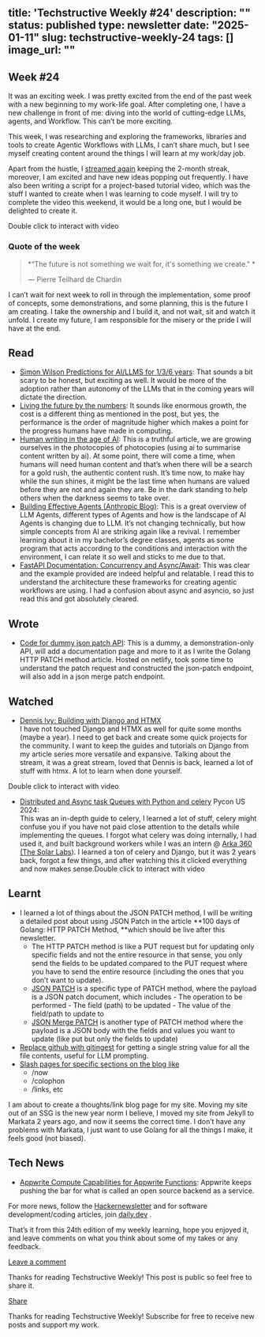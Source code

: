title: 'Techstructive Weekly #24'
description: ""
status: published
type: newsletter
date: "2025-01-11"
slug: techstructive-weekly-24
tags: []
image_url: ""
---

## Week #24

It was an exciting week. I was pretty excited from the end of the past week with a new beginning to my work-life goal. After completing one, I have a new challenge in front of me: diving into the world of cutting-edge LLMs, agents, and Workflow. This can’t be more exciting.

This week, I was researching and exploring the frameworks, libraries and tools to create Agentic Workflows with LLMs, I can’t share much, but I see myself creating content around the things I will learn at my work/day job.

Apart from the hustle, I [streamed again](https://www.youtube.com/live/hr3Xsuw0IDk?si=yjNVYVDyCkX5gBnl) keeping the 2-month streak, moreover, I am excited and have new ideas popping out frequently. I have also been writing a script for a project-based tutorial video, which was the stuff I wanted to create when I was learning to code myself. I will try to complete the video this weekend, it would be a long one, but I would be delighted to create it.

Double click to interact with video

### Quote of the week

> *“The future is not something we wait for, it's something we create." *
> 
> — Pierre Teilhard de Chardin

I can’t wait for next week to roll in through the implementation, some proof of concepts, some demonstrations, and some planning, this is the future I am creating. I take the ownership and I build it, and not wait, sit and watch it unfold. I create my future, I am responsible for the misery or the pride I will have at the end.

## Read

- [Simon Wilson Predictions for AI/LLMS for 1/3/6 years](https://simonwillison.net/2025/Jan/10/ai-predictions/): That sounds a bit scary to be honest, but exciting as well. It would be more of the adoption rather than autonomy of the LLMs that in the coming years will dictate the direction.
- [Living the future by the numbers](https://tailscale.com/blog/living-in-the-future?ref=dailydev): It sounds like enormous growth, the cost is a different thing as mentioned in the post, but yes, the performance is the order of magnitude higher which makes a point for the progress humans have made in computing.
- [Human writing in the age of AI](https://alvaromontoro.com/blog/68068/human-writing-in-the-age-of-ai): This is a truthful article, we are growing ourselves in the photocopies of photocopies (using ai to summarise content written by ai). At some point, there will come a time, when humans will need human content and that’s when there will be a search for a gold rush, the authentic content rush. It’s time now, to make hay while the sun shines, it might be the last time when humans are valued before they are not and again they are. Be in the dark standing to help others when the darkness seems to take over.
- [Building Effective Agents (Anthropic Blog)](https://www.anthropic.com/research/building-effective-agents): This is a great overview of LLM Agents, different types of Agents and how is the landscape of AI Agents is changing due to LLM. It’s not changing technically, but how simple concepts from AI are striking again like a revival. I remember learning about it in my bachelor’s degree classes, agents as some program that acts according to the conditions and interaction with the environment, I can relate it so well and sticks to me due to that.
- [FastAPI Documentation: Concurrency and Async/Await](https://fastapi.tiangolo.com/async/): This was clear and the example provided are indeed helpful and relatable. I read this to understand the architecture these frameworks for creating agentic workflows are using. I had a confusion about async and asyncio, so just read this and got absolutely cleared.

## Wrote

- [Code for dummy json patch API](https://github.com/Mr-Destructive/dummy-json-patch): This is a dummy, a demonstration-only API, will add a documentation page and more to it as I write the Golang HTTP PATCH method article. Hosted on netlify, took some time to understand the patch request and constructed the json-patch endpoint, will also add in a json merge patch endpoint.

## Watched

- [Dennis Ivy: Building with Django and HTMX](https://www.youtube.com/watch?v=rgegMr8ImKo&t=2607s)  
  I have not touched Django and HTMX as well for quite some months (maybe a year). I need to get back and create some quick projects for the community. I want to keep the guides and tutorials on Django from my article series more versatile and expansive. Talking about the stream, it was a great stream, loved that Dennis is back, learned a lot of stuff with htmx. A lot to learn when done yourself.

Double click to interact with video
- [Distributed and Async task Queues with Python and celery](https://youtu.be/v-Snbz3WmJU?si=qyiFzrQQrZ5MrrjJ) Pycon US 2024:  
  This was an in-depth guide to celery, I learned a lot of stuff, celery might confuse you if you have not paid close attention to the details while implementing the queues. I forgot what celery was doing internally, I had used it, and built background workers while I was an intern @ [Arka 360 (The Solar Labs](https://arka360.com/in)). I learned a ton of celery and Django, but it was 2 years back, forgot a few things, and after watching this it clicked everything and now makes sense.Double click to interact with video

## Learnt

- I learned a lot of things about the JSON PATCH method, I will be writing a detailed post about using JSON Patch in the article **100 days of Golang: HTTP PATCH Method, **which should be live after this newsletter.
    - The HTTP PATCH method is like a PUT request but for updating only specific fields and not the entire resource in that sense, you only send the fields to be updated compared to the PUT request where you have to send the entire resource (including the ones that you don’t want to update).
    - [JSON PATCH](https://datatracker.ietf.org/doc/html/rfc6902) is a specific type of PATCH method, where the payload is a JSON patch document, which includes
          - The operation to be performed
          - The field (path) to be updated
          - The value of the field/path to update to
    - [JSON Merge PATCH](https://datatracker.ietf.org/doc/html/rfc7386) is another type of PATCH method where the payload is a JSON body with the fields and values you want to update (like put but only the fields to update)
- [Replace github with gitingest](https://thoughts.waylonwalker.com/post/517) for getting a single string value for all the file contents, useful for LLM prompting.
- [Slash pages for specific sections on the blog like](https://thoughts.waylonwalker.com/post/494)
    - /now
    - /colophon
    - /links, etc

I am about to create a thoughts/link blog page for my site. Moving my site out of an SSG is the new year norm I believe, I moved my site from Jekyll to Markata 2 years ago, and now it seems the correct time. I don’t have any problems with Markata, I just want to use Golang for all the things I make, it feels good (not biased).

## Tech News

- [Appwrite Compute Capabilities for Appwrite Functions](https://appwrite.io/blog/post/introducing-new-compute-capabilities-appwrite-functions): Appwrite keeps pushing the bar for what is called an open source backend as a service.

For more news, follow the [Hackernewsletter](https://buttondown.com/hacker-newsletter/archive/hacker-newsletter-728) and for software development/coding articles, join [daily.dev](http://daily.dev/) .

That’s it from this 24th edition of my weekly learning, hope you enjoyed it, and leave comments on what you think about some of my takes or any feedback.

[Leave a comment](%%half_magic_comments_url%%)

Thanks for reading Techstructive Weekly! This post is public so feel free to share it.

[Share](%%share_url%%)

Thanks for reading Techstructive Weekly! Subscribe for free to receive new posts and support my work.
